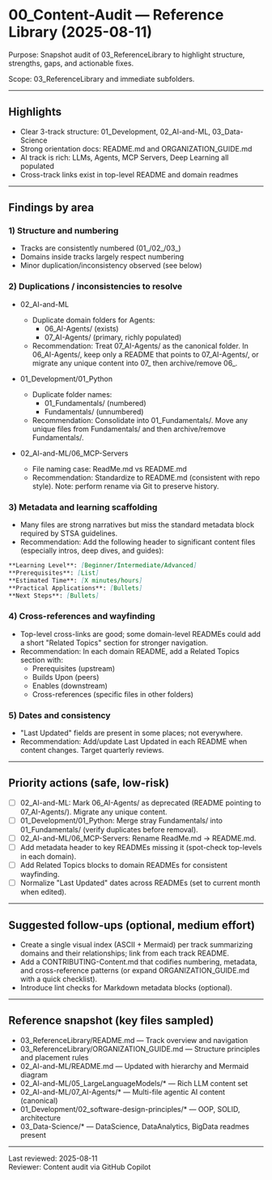# 00_Content-Audit — Reference Library (2025-08-11)

Purpose: Snapshot audit of 03_ReferenceLibrary to highlight structure, strengths, gaps, and actionable fixes.

Scope: 03_ReferenceLibrary and immediate subfolders.

---

## Highlights

- Clear 3-track structure: 01_Development, 02_AI-and-ML, 03_Data-Science
- Strong orientation docs: README.md and ORGANIZATION_GUIDE.md
- AI track is rich: LLMs, Agents, MCP Servers, Deep Learning all populated
- Cross-track links exist in top-level README and domain readmes

---

## Findings by area

### 1) Structure and numbering

- Tracks are consistently numbered (01_/02_/03_)
- Domains inside tracks largely respect numbering
- Minor duplication/inconsistency observed (see below)

### 2) Duplications / inconsistencies to resolve

- 02_AI-and-ML
  - Duplicate domain folders for Agents:
    - 06_AI-Agents/ (exists)
    - 07_AI-Agents/ (primary, richly populated)
  - Recommendation: Treat 07_AI-Agents/ as the canonical folder. In 06_AI-Agents/, keep only a README that points to 07_AI-Agents/, or migrate any unique content into 07_ then archive/remove 06_.

- 01_Development/01_Python
  - Duplicate folder names:
    - 01_Fundamentals/ (numbered)
    - Fundamentals/ (unnumbered)
  - Recommendation: Consolidate into 01_Fundamentals/. Move any unique files from Fundamentals/ and then archive/remove Fundamentals/.

- 02_AI-and-ML/06_MCP-Servers
  - File naming case: ReadMe.md vs README.md
  - Recommendation: Standardize to README.md (consistent with repo style). Note: perform rename via Git to preserve history.

### 3) Metadata and learning scaffolding

- Many files are strong narratives but miss the standard metadata block required by STSA guidelines.
- Recommendation: Add the following header to significant content files (especially intros, deep dives, and guides):

```markdown
**Learning Level**: [Beginner/Intermediate/Advanced]
**Prerequisites**: [List]
**Estimated Time**: [X minutes/hours]
**Practical Applications**: [Bullets]
**Next Steps**: [Bullets]
```

### 4) Cross-references and wayfinding

- Top-level cross-links are good; some domain-level READMEs could add a short "Related Topics" section for stronger navigation.
- Recommendation: In each domain README, add a Related Topics section with:
  - Prerequisites (upstream)
  - Builds Upon (peers)
  - Enables (downstream)
  - Cross-references (specific files in other folders)

### 5) Dates and consistency

- "Last Updated" fields are present in some places; not everywhere.
- Recommendation: Add/update Last Updated in each README when content changes. Target quarterly reviews.

---

## Priority actions (safe, low-risk)

- [ ] 02_AI-and-ML: Mark 06_AI-Agents/ as deprecated (README pointing to 07_AI-Agents/). Migrate any unique content.
- [ ] 01_Development/01_Python: Merge stray Fundamentals/ into 01_Fundamentals/ (verify duplicates before removal).
- [ ] 02_AI-and-ML/06_MCP-Servers: Rename ReadMe.md → README.md.
- [ ] Add metadata header to key READMEs missing it (spot-check top-levels in each domain).
- [ ] Add Related Topics blocks to domain READMEs for consistent wayfinding.
- [ ] Normalize "Last Updated" dates across READMEs (set to current month when edited).

---

## Suggested follow-ups (optional, medium effort)

- Create a single visual index (ASCII + Mermaid) per track summarizing domains and their relationships; link from each track README.
- Add a CONTRIBUTING-Content.md that codifies numbering, metadata, and cross-reference patterns (or expand ORGANIZATION_GUIDE.md with a quick checklist).
- Introduce lint checks for Markdown metadata blocks (optional).

---

## Reference snapshot (key files sampled)

- 03_ReferenceLibrary/README.md — Track overview and navigation
- 03_ReferenceLibrary/ORGANIZATION_GUIDE.md — Structure principles and placement rules
- 02_AI-and-ML/README.md — Updated with hierarchy and Mermaid diagram
- 02_AI-and-ML/05_LargeLanguageModels/* — Rich LLM content set
- 02_AI-and-ML/07_AI-Agents/* — Multi-file agentic AI content (canonical)
- 01_Development/02_software-design-principles/* — OOP, SOLID, architecture
- 03_Data-Science/* — DataScience, DataAnalytics, BigData readmes present

---

Last reviewed: 2025-08-11  
Reviewer: Content audit via GitHub Copilot
